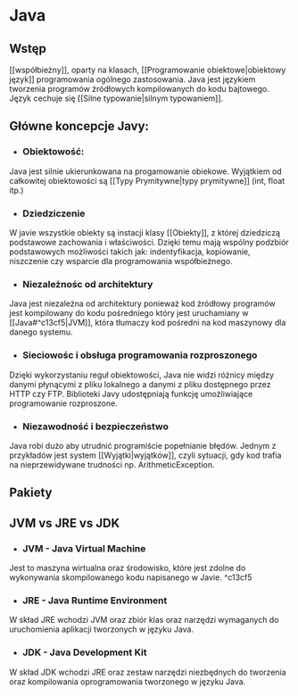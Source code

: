 # Java 
## Wstęp
[[współbieżny]], oparty na klasach, [[Programowanie obiektowe|obiektowy język]] programowania ogólnego zastosowania. Java jest językiem tworzenia programów źródłowych kompilowanych do kodu bajtowego. Język cechuje się [[Silne typowanie|silnym typowaniem]]. 

## Główne koncepcje Javy:
- ### Obiektowość:
Java jest silnie ukierunkowana na progamowanie obiekowe. Wyjątkiem od całkowitej obiektowości są [[Typy Prymitywne|typy prymitywne]] (int, float itp.) 
- ### Dziedziczenie
W javie wszystkie obiekty są instacji klasy [[Obiekty]], z której dziedziczą podstawowe zachowania i właściwości. Dzięki temu mają wspólny podzbiór podstawowych możliwości takich jak: indentyfikacja, kopiowanie, niszczenie czy wsparcie dla programowania współbieżnego.
- ### Niezależnośc od architektury
Java jest niezależna od architektury ponieważ kod źródłowy programów jest kompilowany do kodu pośredniego który jest uruchamiany w [[Java#^c13cf5|JVM]], która tłumaczy kod pośredni na kod maszynowy dla danego systemu.
- ### Sieciowośc i obsługa programowania rozproszonego
Dzięki wykorzystaniu reguł obiektowości, Java nie widzi różnicy między danymi płynącymi z pliku lokalnego a danymi z pliku dostępnego przez HTTP czy FTP. Biblioteki Javy udostępniają funkcję umożliwiające programowanie rozproszone.
- ### Niezawodność i bezpieczeństwo
Java robi dużo aby utrudnić programiście popełnianie błędów. Jednym z przykładów jest system [[Wyjątki|wyjątków]], czyli sytuacji, gdy kod trafia na nieprzewidywane trudności np. ArithmeticException.

## Pakiety
## JVM vs JRE vs JDK
- ### JVM - Java Virtual Machine
Jest to maszyna wirtualna oraz środowisko, które jest zdolne do wykonywania skompilowanego kodu napisanego w Javie.
 ^c13cf5
- ### JRE - Java Runtime Environment 
W skład JRE wchodzi JVM oraz zbiór klas oraz narzędzi wymaganych do uruchomienia aplikacji tworzonych w języku Java.
- ### JDK - Java Development Kit
W skład JDK wchodzi JRE oraz zestaw narzędzi niezbędnych do tworzenia oraz kompilowania oprogramowania tworzonego w języku Java.





